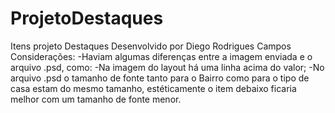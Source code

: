 # ProjetoDestaques
Itens projeto Destaques
Desenvolvido por Diego Rodrigues Campos
Considerações:
-Haviam algumas diferenças entre a imagem enviada e o arquivo .psd, como: 
  -Na imagem do layout há uma linha acima do valor;
  -No arquivo .psd o tamanho de fonte tanto para o Bairro como para o tipo de casa estam do mesmo tamanho, estéticamente o item debaixo
  ficaria melhor com um tamanho de fonte menor.
